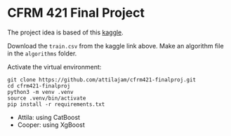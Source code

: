 # CFRM 421 Final Project
The project idea is based of this [kaggle](https://www.kaggle.com/c/optiver-trading-at-the-close). 

Download the `train.csv` from the kaggle link above. Make an algorithm file in the `algorithms` folder. 

Activate the virtual environment:
```
git clone https://github.com/attilajam/cfrm421-finalproj.git
cd cfrm421-finalproj
python3 -m venv .venv
source .venv/bin/activate
pip install -r requirements.txt
```
- Attila: using CatBoost
- Cooper: using XgBoost
